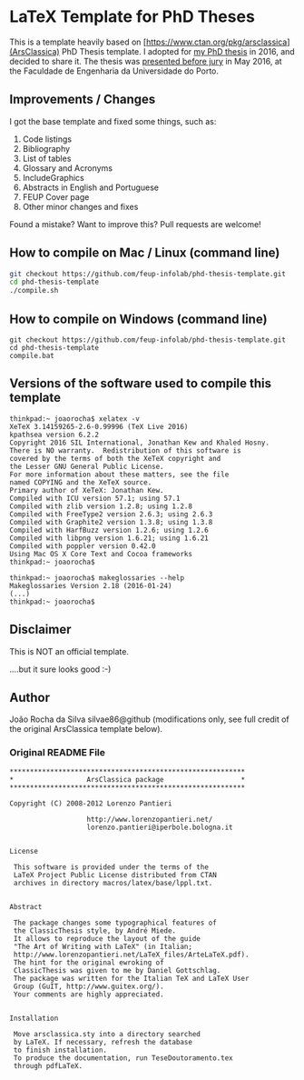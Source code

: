 # LaTeX Template for PhD Theses

This is a template heavily based on [https://www.ctan.org/pkg/arsclassica](ArsClassica) PhD Thesis template. I adopted for [my PhD thesis](https://repositorio-aberto.up.pt/handle/10216/83993) in 2016, and decided to share it. The thesis was [presented before jury](https://sigarra.up.pt/feup/pt/noticias_geral.ver_noticia?p_nr=51969) in May 2016, at the Faculdade de Engenharia da Universidade do Porto.

## Improvements / Changes
I got the base template and fixed some things, such as:

1. Code listings
2. Bibliography
3. List of tables
4. Glossary and Acronyms
5. IncludeGraphics
6. Abstracts in English and Portuguese
7. FEUP Cover page
8. Other minor changes and fixes

Found a mistake? Want to improve this? Pull requests are welcome!

## How to compile on Mac / Linux  (command line)

```bash
git checkout https://github.com/feup-infolab/phd-thesis-template.git
cd phd-thesis-template
./compile.sh
```

## How to compile on Windows (command line)

```batch
git checkout https://github.com/feup-infolab/phd-thesis-template.git
cd phd-thesis-template
compile.bat
```

## Versions of the software used to compile this template

````
thinkpad:~ joaorocha$ xelatex -v
XeTeX 3.14159265-2.6-0.99996 (TeX Live 2016)
kpathsea version 6.2.2
Copyright 2016 SIL International, Jonathan Kew and Khaled Hosny.
There is NO warranty.  Redistribution of this software is
covered by the terms of both the XeTeX copyright and
the Lesser GNU General Public License.
For more information about these matters, see the file
named COPYING and the XeTeX source.
Primary author of XeTeX: Jonathan Kew.
Compiled with ICU version 57.1; using 57.1
Compiled with zlib version 1.2.8; using 1.2.8
Compiled with FreeType2 version 2.6.3; using 2.6.3
Compiled with Graphite2 version 1.3.8; using 1.3.8
Compiled with HarfBuzz version 1.2.6; using 1.2.6
Compiled with libpng version 1.6.21; using 1.6.21
Compiled with poppler version 0.42.0
Using Mac OS X Core Text and Cocoa frameworks
thinkpad:~ joaorocha$ 
````

````
thinkpad:~ joaorocha$ makeglossaries --help
Makeglossaries Version 2.18 (2016-01-24)
(...)
thinkpad:~ joaorocha$ 
````


## Disclaimer 

This is NOT an official template. 

....but it sure looks good :-)

## Author

João Rocha da Silva silvae86@github (modifications only, see full credit of the original ArsClassica template below).

### Original README File

````
**********************************************************
*                  ArsClassica package                   *
**********************************************************

Copyright (C) 2008-2012 Lorenzo Pantieri

                   http://www.lorenzopantieri.net/
                   lorenzo.pantieri@iperbole.bologna.it


License

 This software is provided under the terms of the
 LaTeX Project Public License distributed from CTAN
 archives in directory macros/latex/base/lppl.txt.


Abstract

 The package changes some typographical features of
 the ClassicThesis style, by André Miede.
 It allows to reproduce the layout of the guide
 "The Art of Writing with LaTeX" (in Italian;
 http://www.lorenzopantieri.net/LaTeX_files/ArteLaTeX.pdf).
 The hint for the original ewroking of
 ClassicThesis was given to me by Daniel Gottschlag.
 The package was written for the Italian TeX and LaTeX User
 Group (GuIT, http://www.guitex.org/).
 Your comments are highly appreciated.


Installation

 Move arsclassica.sty into a directory searched
 by LaTeX. If necessary, refresh the database
 to finish installation.
 To produce the documentation, run TeseDoutoramento.tex
 through pdfLaTeX.

````
